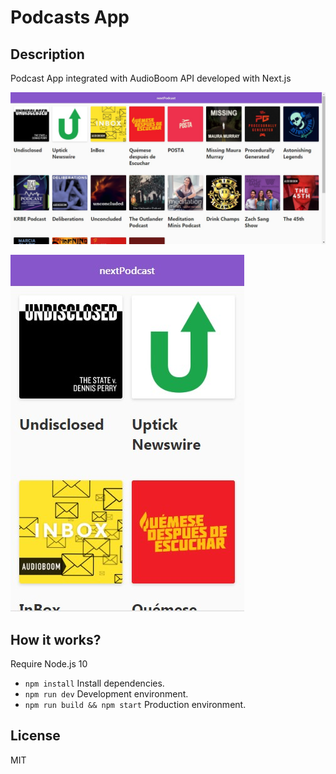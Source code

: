 # Podcasts App

## Description

Podcast App integrated with AudioBoom API developed with Next.js

![Web Browser App Screenshot](./.readme-static/WebApp.jpg)

![Web Browser Responsive App Screenshot](./.readme-static/MobileApp.jpg)


## How it works?

Require Node.js 10

* `npm install` Install dependencies.
* `npm run dev` Development environment.
* `npm run build && npm start` Production environment.

## License

MIT
